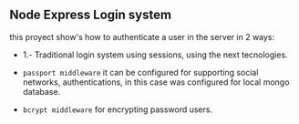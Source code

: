 ## Node Express Login system

this proyect show's how to authenticate a user in the server in 2 ways:

- 1.- Traditional login system using sessions, using the next tecnologies.

- `passport middleware` it can be configured for supporting social networks,
  authentications, in this case was configured for local mongo database.

- `bcrypt middleware` for encrypting password users.

